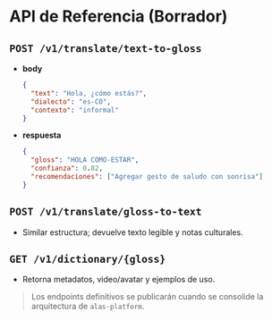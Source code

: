 # API de Referencia (Borrador)

## `POST /v1/translate/text-to-gloss`
- **body**
  ```json
  {
    "text": "Hola, ¿cómo estás?",
    "dialecto": "es-CO",
    "contexto": "informal"
  }
  ```
- **respuesta**
  ```json
  {
    "gloss": "HOLA COMO-ESTAR",
    "confianza": 0.82,
    "recomendaciones": ["Agregar gesto de saludo con sonrisa"]
  }
  ```

## `POST /v1/translate/gloss-to-text`
- Similar estructura; devuelve texto legible y notas culturales.

## `GET /v1/dictionary/{gloss}`
- Retorna metadatos, video/avatar y ejemplos de uso.

> Los endpoints definitivos se publicarán cuando se consolide la arquitectura de `alas-platform`.
